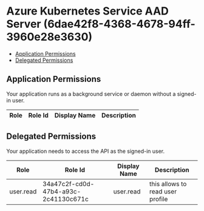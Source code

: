 # Azure Kubernetes Service AAD Server (6dae42f8-4368-4678-94ff-3960e28e3630)
- [Application Permissions](#application-permissions)
- [Delegated Permissions](#delegated-permissions)

## Application Permissions
Your application runs as a background service or daemon without a signed-in user.

| Role | Role Id | Display Name | Description |
|---|---|---|---|

## Delegated Permissions
Your application needs to access the API as the signed-in user. 

| Role | Role Id | Display Name | Description |
|---|---|---|---|
| user.read | 34a47c2f-cd0d-47b4-a93c-2c41130c671c | user.read | this allows to read user profile |

